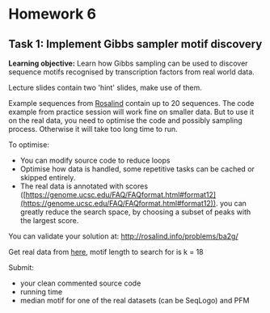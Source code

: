 # Homework 6

## Task 1: Implement Gibbs sampler motif discovery
**Learning objective:** Learn how Gibbs sampling can be used to discover sequence motifs recognised by transcription factors from real world data.

Lecture slides contain two 'hint' slides, make use of them.

Example sequences from [Rosalind](http://rosalind.info/problems/ba2g/) contain up to 20 sequences. The code example from practice session will work fine on smaller data. But to use it on the real data, you need to optimise the code and possibly sampling process. Otherwise it will take too long time to run.  

To optimise:  

- You can modify source code to reduce loops  
- Optimise how data is handled, some repetitive tasks can be cached or skipped entirely.  
- The real data is annotated with scores ([https://genome.ucsc.edu/FAQ/FAQformat.html#format12](https://genome.ucsc.edu/FAQ/FAQformat.html#format12)). you can greatly reduce the search space, by choosing a subset of peaks with the largest score. 

You can validate your solution at: http://rosalind.info/problems/ba2g/

Get real data from [here](https://1drv.ms/f/s!AmCRrTXF10_MgXFZ4mpjd0btzSJd), motif length to search for is k = 18 

Submit: 
 - your clean commented source code 
 - running time 
 - median motif for one
   of the real datasets (can be SeqLogo) and PFM

<!--stackedit_data:
eyJoaXN0b3J5IjpbMjE0NzczMDc1XX0=
-->